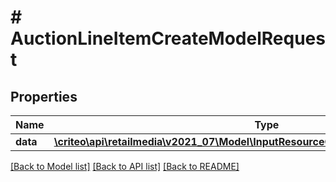 # # AuctionLineItemCreateModelRequest

## Properties

Name | Type | Description | Notes
------------ | ------------- | ------------- | -------------
**data** | [**\criteo\api\retailmedia\v2021_07\Model\InputResourceOfAuctionLineItemCreateModel**](InputResourceOfAuctionLineItemCreateModel.md) |  | [optional]

[[Back to Model list]](../../README.md#models) [[Back to API list]](../../README.md#endpoints) [[Back to README]](../../README.md)
